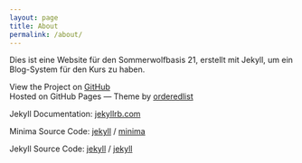 ```yaml
---
layout: page
title: About
permalink: /about/
---
```


Dies ist eine Website für den Sommerwolfbasis 21, erstellt mit Jekyll, um ein Blog-System für den Kurs zu haben.


View the Project on [GitHub](https://github.com/Sommerwolfbasis/Sommerwolfbasis.github.io)  
Hosted on GitHub Pages &mdash; Theme by [orderedlist](https://github.com/orderedlist)

Jekyll Documentation: [jekyllrb.com](https://jekyllrb.com/)

Minima Source Code:
[jekyll][jekyll-organization] /
[minima](https://github.com/jekyll/minima)

Jekyll Source Code:
[jekyll][jekyll-organization] /
[jekyll](https://github.com/jekyll/jekyll)

[jekyll-organization]: https://github.com/jekyll
